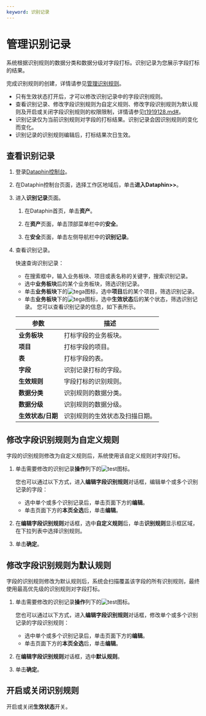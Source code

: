 ```yaml
---
keyword: 识别记录
---
```


# 管理识别记录

系统根据识别规则的数据分类和数据分级对字段打标。识别记录为您展示字段打标的结果。

完成识别规则的创建，详情请参见[管理识别规则]()。

-   只有生效状态打开后，才可以修改识别记录中的字段识别规则。
-   查看识别记录、修改字段识别规则为自定义规则、修改字段识别规则为默认规则及开启或关闭字段识别规则的权限限制，详情请参见[t1919128.md\#]()。
-   识别记录仅为当前识别规则对字段的打标结果。识别记录会因识别规则的变化而变化。
-   识别记录的识别规则编辑后，打标结果次日生效。

## 查看识别记录

1.  登录[Dataphin控制台](https://dataphin.console.aliyun.com/workingArea)。

2.  在Dataphin控制台页面，选择工作区地域后，单击**进入Dataphin\>\>**。

3.  进入**识别记录**页面。

    1.  在Dataphin首页，单击**资产**。

    2.  在**资产**页面，单击顶部菜单栏中的**安全**。

    3.  在**安全**页面，单击左侧导航栏中的**识别记录**。

4.  查看识别记录。

    快速查询识别记录：

    -   在搜索框中，输入业务板块、项目或表名称的关键字，搜索识别记录。
    -   选中**业务板块**后的某个业务板块，筛选识别记录。
    -   单击**业务板块**下的![tega](https://static-aliyun-doc.oss-accelerate.aliyuncs.com/assets/img/zh-CN/6377559951/p134882.png)图标，选中**项目**后的某个项目，筛选识别记录。
    -   单击**业务板块**下的![tega](https://static-aliyun-doc.oss-accelerate.aliyuncs.com/assets/img/zh-CN/6377559951/p134882.png)图标，选中**生效状态**后的某个状态，筛选识别记录。
    您可以查看识别记录的信息，如下表所示。

    |参数|描述|
    |--|--|
    |**业务板块**|打标字段的业务板块。|
    |**项目**|打标字段的项目。|
    |**表**|打标字段的表。|
    |**字段**|识别记录打标的字段。|
    |**生效规则**|字段打标的识别规则。|
    |**数据分类**|识别规则的数据分类。|
    |**数据分级**|识别规则的数据分级。|
    |**生效状态/日期**|识别规则的生效状态及扫描日期。|


## 修改字段识别规则为自定义规则

字段的识别规则修改为自定义规则后，系统使用该自定义规则对字段打标。

1.  单击需要修改的识别记录**操作**列下的![test](https://static-aliyun-doc.oss-accelerate.aliyuncs.com/assets/img/zh-CN/7377559951/p134929.png)图标。

    您也可以通过以下方式，进入**编辑字段识别规则**对话框，编辑单个或多个识别记录的字段：

    -   选中单个或多个识别记录后，单击页面下方的**编辑**。
    -   单击页面下方的**本页全选**后，单击**编辑**。
2.  在**编辑字段识别规则**对话框，选中**自定义规则**后，单击**识别规则**显示框区域，在下拉列表中选择识别规则。

3.  单击**确定**。


## 修改字段识别规则为默认规则

字段的识别规则修改为默认规则后，系统会扫描覆盖该字段的所有识别规则，最终使用最高优先级的识别规则对字段打标。

1.  单击需要修改的识别记录**操作**列下的![test](https://static-aliyun-doc.oss-accelerate.aliyuncs.com/assets/img/zh-CN/7377559951/p134929.png)图标。

    您也可以通过以下方式，进入**编辑字段识别规则**对话框，修改单个或多个识别记录的字段识别规则：

    -   选中单个或多个识别记录后，单击页面下方的**编辑**。
    -   单击页面下方的**本页全选**后，单击**编辑**。
2.  在**编辑字段识别规则**对话框，选中**默认规则**。

3.  单击**确定**。


## 开启或关闭识别规则

开启或关闭**生效状态**开关。

